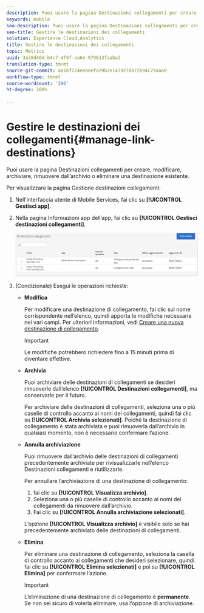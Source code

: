 ```yaml
---
description: Puoi usare la pagina Destinazioni collegamenti per creare, modificare, archiviare, rimuovere dall’archivio o eliminare una destinazione esistente.
keywords: mobile
seo-description: Puoi usare la pagina Destinazioni collegamenti per creare, modificare, archiviare, rimuovere dall’archivio o eliminare una destinazione esistente.
seo-title: Gestire le destinazioni dei collegamenti
solution: Experience Cloud,Analytics
title: Gestire le destinazioni dei collegamenti
topic: Metrics
uuid: 3a38d40d-b4c7-4f9f-aa6e-979613faaba2
translation-type: tm+mt
source-git-commit: ae16f224eeaeefa29b2e1479270a72694c79aaa0
workflow-type: tm+mt
source-wordcount: '296'
ht-degree: 100%

---
```



# Gestire le destinazioni dei collegamenti{#manage-link-destinations}

Puoi usare la pagina Destinazioni collegamenti per creare, modificare, archiviare, rimuovere dall’archivio o eliminare una destinazione esistente.

Per visualizzare la pagina Gestione destinazioni collegamenti:

1. Nell’interfaccia utente di Mobile Services, fai clic su **[!UICONTROL Gestisci app]**.
1. Nella pagina Informazioni app dell’app, fai clic su **[!UICONTROL Gestisci destinazioni collegamenti]**.

   ![Destinazioni collegamenti](assets/link_destinations_list.png)

1. (Condizionale) Esegui le operazioni richieste:

   * **Modifica**

      Per modificare una destinazione di collegamento, fai clic sul nome corrispondente nell’elenco, quindi apporta le modifiche necessarie nei vari campi. Per ulteriori informazioni, vedi [Creare una nuova destinazione di collegamento](/help/using/acquisition-main/c-manage-link-destinations/t-create-new-app-deep-link-destination.md).

      >[!IMPORTANT]
      >
      >Le modifiche potrebbero richiedere fino a 15 minuti prima di diventare effettive.

   * **Archivia**

      Puoi archiviare delle destinazioni di collegamenti se desideri rimuoverle dall’elenco **[!UICONTROL Destinazioni collegamenti]**, ma conservarle per il futuro.

      Per archiviare delle destinazioni di collegamenti, seleziona una o più caselle di controllo accanto ai nomi dei collegamenti, quindi fai clic su **[!UICONTROL Archivia selezionati]**. Poiché la destinazione di collegamento è stata archiviata e puoi rimuoverla dall’archivio in qualsiasi momento, non è necessario confermare l’azione.

   * **Annulla archiviazione**

      Puoi rimuovere dall’archivio delle destinazioni di collegamenti precedentemente archiviate per rivisualizzarle nell’elenco Destinazioni collegamenti e riutilizzarle.

      Per annullare l’archiviazione di una destinazione di collegamento:

      1. fai clic su **[!UICONTROL Visualizza archivio]**.
      1. Seleziona una o più caselle di controllo accanto ai nomi dei collegamenti da rimuovere dall’archivio.
      1. Fai clic su **[!UICONTROL Annulla archiviazione selezionati]**.

      L’opzione **[!UICONTROL Visualizza archivio]** è visibile solo se hai precedentemente archiviato delle destinazioni di collegamenti.

   * **Elimina**

      Per eliminare una destinazione di collegamento, seleziona la casella di controllo accanto ai collegamenti che desideri selezionare, quindi fai clic su **[!UICONTROL Elimina selezionati]** e poi su **[!UICONTROL Elimina]** per confermare l’azione.

      >[!IMPORTANT]
      >
      >L’eliminazione di una destinazione di collegamento è **permanente**. Se non sei sicuro di volerla eliminare, usa l’opzione di archiviazione.



